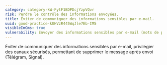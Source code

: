```yaml
---
category: category-kW-FytF1BDPDcjYzpVQvr
risk: Perdre le contrôle des informations envoyées.
title: Éviter de communiquer des informations sensibles par e-mail.
uuid: good-practice-kUHVzR445WqJle7Eb-IM5
visibleInCms: true
vulnerability: Envoyer des informations sensibles par e-mail (mots de passe etc.).
---
```


Éviter de communiquer des informations sensibles par e-mail,
privilégier des canaux sécurisés, permettant de supprimer le message après
envoi (Télégram, Signal).